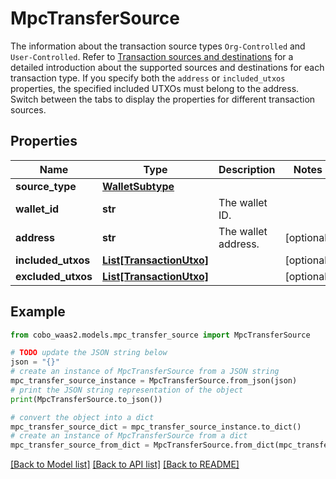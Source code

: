 # MpcTransferSource

The information about the transaction source types `Org-Controlled` and `User-Controlled`. Refer to [Transaction sources and destinations](/v2/guides/transactions/sources-and-destinations) for a detailed introduction about the supported sources and destinations for each transaction type.  If you specify both the `address` or `included_utxos` properties, the specified included UTXOs must belong to the address.  Switch between the tabs to display the properties for different transaction sources. 

## Properties

Name | Type | Description | Notes
------------ | ------------- | ------------- | -------------
**source_type** | [**WalletSubtype**](WalletSubtype.md) |  | 
**wallet_id** | **str** | The wallet ID. | 
**address** | **str** | The wallet address. | [optional] 
**included_utxos** | [**List[TransactionUtxo]**](TransactionUtxo.md) |  | [optional] 
**excluded_utxos** | [**List[TransactionUtxo]**](TransactionUtxo.md) |  | [optional] 

## Example

```python
from cobo_waas2.models.mpc_transfer_source import MpcTransferSource

# TODO update the JSON string below
json = "{}"
# create an instance of MpcTransferSource from a JSON string
mpc_transfer_source_instance = MpcTransferSource.from_json(json)
# print the JSON string representation of the object
print(MpcTransferSource.to_json())

# convert the object into a dict
mpc_transfer_source_dict = mpc_transfer_source_instance.to_dict()
# create an instance of MpcTransferSource from a dict
mpc_transfer_source_from_dict = MpcTransferSource.from_dict(mpc_transfer_source_dict)
```
[[Back to Model list]](../README.md#documentation-for-models) [[Back to API list]](../README.md#documentation-for-api-endpoints) [[Back to README]](../README.md)


